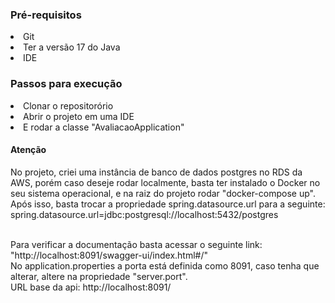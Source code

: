 
<h3>Pré-requisitos</h3>

<li>Git</li>
<li>Ter a versão 17 do Java</li>
<li>IDE</li>

<h3>Passos para execução</h3>
<li>Clonar o repositorório</li>
<li>Abrir o projeto em uma IDE</li>
<li>E rodar a classe "AvaliacaoApplication"</li>

<h4>Atenção</h4>
No projeto, criei uma instância de banco de dados postgres no RDS da AWS, porém caso deseje rodar localmente, basta ter instalado o Docker no seu sistema operacional, e na raiz do projeto rodar "docker-compose up".
Após isso, basta trocar a propriedade spring.datasource.url para a seguinte:
<br>spring.datasource.url=jdbc:postgresql://localhost:5432/postgres

<br>Para verificar a documentação basta acessar o seguinte link: "http://localhost:8091/swagger-ui/index.html#/"
<br>No application.properties a porta está definida como 8091, caso tenha que alterar, altere na propriedade "server.port".
<br>URL base da api: http://localhost:8091/
